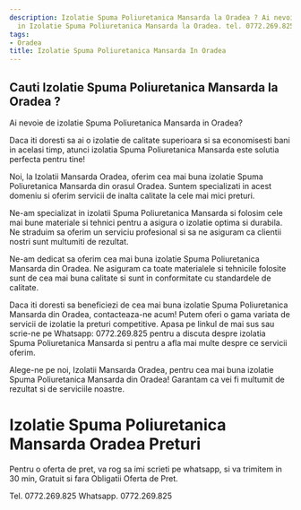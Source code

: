 ```yaml
---
description: Izolatie Spuma Poliuretanica Mansarda la Oradea ? Ai nevoie de un profesionist
  in Izolatie Spuma Poliuretanica Mansarda la Oradea. tel. 0772.269.825
tags:
- Oradea
title: Izolatie Spuma Poliuretanica Mansarda In Oradea
---
```



## Cauti Izolatie Spuma Poliuretanica Mansarda la Oradea ?

Ai nevoie de izolatie Spuma Poliuretanica Mansarda in Oradea? 

Daca iti doresti sa ai o izolatie de calitate superioara si sa economisesti bani in acelasi timp, atunci izolatia Spuma Poliuretanica Mansarda este solutia perfecta pentru tine! 

Noi, la Izolatii Mansarda Oradea, oferim cea mai buna izolatie Spuma Poliuretanica Mansarda din orasul Oradea. Suntem specializati in acest domeniu si oferim servicii de inalta calitate la cele mai mici preturi.

Ne-am specializat in izolatii Spuma Poliuretanica Mansarda si folosim cele mai bune materiale si tehnici pentru a asigura o izolatie optima si durabila. Ne straduim sa oferim un serviciu profesional si sa ne asiguram ca clientii nostri sunt multumiti de rezultat.

Ne-am dedicat sa oferim cea mai buna izolatie Spuma Poliuretanica Mansarda din Oradea. Ne asiguram ca toate materialele si tehnicile folosite sunt de cea mai buna calitate si sunt in conformitate cu standardele de calitate.

Daca iti doresti sa beneficiezi de cea mai buna izolatie Spuma Poliuretanica Mansarda din Oradea, contacteaza-ne acum! Putem oferi o gama variata de servicii de izolatie la preturi competitive. Apasa pe linkul de mai sus sau scrie-ne pe Whatsapp: 0772.269.825 pentru a discuta despre izolatia Spuma Poliuretanica Mansarda si pentru a afla mai multe despre ce servicii oferim. 

Alege-ne pe noi, Izolatii Mansarda Oradea, pentru cea mai buna izolatie Spuma Poliuretanica Mansarda din Oradea! Garantam ca vei fi multumit de rezultat si de serviciile noastre.

# Izolatie Spuma Poliuretanica Mansarda Oradea Preturi
Pentru o oferta de pret, va rog sa imi scrieti pe whatsapp, si va trimitem in 30 min, Gratuit si fara Obligatii Oferta de Pret.

Tel. 0772.269.825
Whatsapp. 0772.269.825